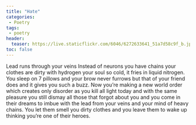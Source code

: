 ```yaml
---
title: "Hate"
categories:
 - Poetry
tags:
 - poetry
header:
  teaser: https://live.staticflickr.com/6046/6272633641_51a7d58c9f_b.jpg
toc: false
---  
```

Lead runs through your veins
Instead of neurons you have chains
your clothes are dirty with hydrogen
your soul so cold, it fries in liquid nitrogen.
You sleep on 7 pillows
and your brow never furrows
but that of your friend does
and it gives you such a buzz.
Now you’re making a new world order
which creates only disorder
as you kill all light today
and with the same pleasure you still dismay
all those that forgot about you
and you come in their dreams to imbue
with the lead from your veins
and your mind of heavy chains.
You let them smell you dirty clothes
and you leave them to wake up
thinking you’re one of their heroes.